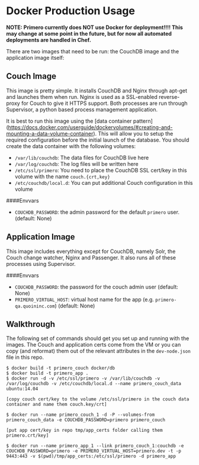 Docker Production Usage
=======================

**NOTE: Primero currently does NOT use Docker for deployment!!!! This may change at some point in the future, but for now all automated deployments are handled in Chef.**

There are two images that need to be run: the CouchDB image and the application
image itself:

Couch Image
-----------

This image is pretty simple.  It installs CouchDB and Nginx through apt-get
and launches them when run.  Nginx is used as a SSL-enabled reverse-proxy for
Couch to give it HTTPS support.  Both processes are run through Supervisor, a
python based process management application.

It is best to run this image using the [data container pattern]
(https://docs.docker.com/userguide/dockervolumes/#creating-and-mounting-a-data-volume-container).
This will allow you to setup the required configuration before the initial
launch of the database.  You should create the data container with the
following volumes:

 - `/var/lib/couchdb`: The data files for CouchDB live here
 - `/var/log/couchdb`: The log files will be written here
 - `/etc/ssl/primero`: You need to place the CouchDB SSL cert/key in this volume with the name `couch.{crt,key}`
 - `/etc/couchdb/local.d`: You can put additional Couch configuration in this volume

####Envvars


 - `COUCHDB_PASSWORD`: the admin password for the default `primero` user.  (default: None)

Application Image
-----------------

This image includes everything except for CouchDB, namely Solr, the Couch change
watcher, Nginx and Passenger.  It also runs all of these processes using
Supervisor.

####Envvars

 - `COUCHDB_PASSWORD`: the password for the couch admin user (default: None)
 - `PRIMERO_VIRTUAL_HOST`: virtual host name for the app (e.g. `primero-qa.quoininc.com`) (default: None)


Walkthrough
-----------

The following set of commands should get you set up and running with the
images.  The Couch and application certs come from the VM or you can copy (and
reformat) them out of the relevant attributes in the `dev-node.json` file in this repo.
```
$ docker build -t primero_couch docker/db
$ docker build -t primero_app .
$ docker run -d -v /etc/ssl/primero -v /var/lib/couchdb -v /var/log/couchdb -v /etc/couchdb/local.d --name primero_couch_data ubuntu:14.04

[copy couch cert/key to the volume /etc/ssl/primero in the couch data container and name them couch.key/crt]

$ docker run --name primero_couch_1 -d -P --volumes-from primero_couch_data -e COUCHDB_PASSWORD=primero primero_couch

[put app cert/key in repo tmp/app_certs folder calling them primero.crt/key]

$ docker run --name primero_app_1 --link primero_couch_1:couchdb -e COUCHDB_PASSWORD=primero -e PRIMERO_VIRTUAL_HOST=primero.dev -t -p 9443:443 -v $(pwd)/tmp/app_certs:/etc/ssl/primero -d primero_app
```
